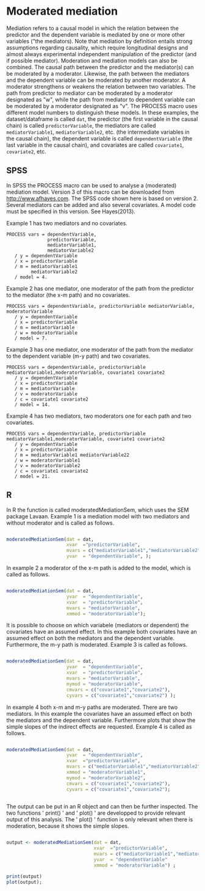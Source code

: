 # Moderated mediation

Mediation refers to a causal model in which the relation between the predictor and the dependent variable is mediated by one or more other variables ("the mediators). Note that mediation by definition entails strong assumptions regarding causality, which require longitudinal designs and almost always experimental independent manipulation of the predictor (and if possible mediator). 
Moderation and mediation models can also be combined. The causal path between the predictor and the mediator(s) can be moderated by a moderator. Likewise, the path between the mediators and the dependent variable can be moderated by another moderator. A moderator strengthens or weakens the relation between two variables.
The path from predictor to mediator can be moderated by a moderator designated as "w", while the path from mediator to dependent variable can be moderated by a moderator designated as "v". The PROCESS macro uses different model numbers to distinguish these models.
In these examples, the dataset/dataframe is called `dat`, the predictor (the first variable in the causal chain) is called `predictorVariable`, the mediators are called `mediatorVariable1`, `mediatorVariable2`, etc. (the intermediate variables in the causal chain), the dependent variable is called `dependentVariable` (the last variable in the causal chain), and covariates are called `covariate1`, `covariate2`, etc.

## SPSS

In SPSS the PROCESS macro can be used to analyse a (moderated) mediation model. Version 3 of this macro can be downloaded from http://www.afhayes.com. The SPSS code shown here is based on version 2. Several mediators can be added and also several covariates. A model code must be specified in this version. See Hayes(2013). 

Example 1 has two mediators and no covariates.

```
PROCESS vars = dependentVariable,
               predictorVariable,
               mediatorVariable1,
               mediatorVariable2
   / y = dependentVariable
   / x = predictorVariable
   / m = mediatorVariable1
         mediatorVariable2
   / model = 4.

```

Example 2 has one mediator, one moderator of the path from the predictor to the mediator (the x-m path) and no covariates.

```
PROCESS vars = dependentVariable, predictorVariable mediatorVariable, moderatorVariable
   / y = dependentVariable
   / x = predictorVariable
   / m = mediatorVariable 
   / w = moderatorVariable
   / model = 7.

```

Example 3 has one mediator, one moderator of the path from the mediator to the dependent variable (m-y path) and two covariates.

```
PROCESS vars = dependentVariable, predictorVariable mediatorVariable1,moderatorVariable, covariate1 covariate2
   / y = dependentVariable 
   / x = predictorVariable 
   / m = mediatorVariable 
   / v = moderatorVariable
   / c = covariate1 covariate2
   / model = 14.

```

Example 4 has two mediators, two moderators one for each path and two covariates.

```
PROCESS vars = dependentVariable, predictorVariable mediatorVariable1,moderatorVariable, covariate1 covariate2
   / y = dependentVariable 
   / x = predictorVariable 
   / m = mediatorVariable1 mediatorVariable22
   / w = moderatorVariable1
   / v = moderatorVariable2
   / c = covariate1 covariate2
   / model = 21.
```

## R

In R the function is called moderatedMediationSem, which uses the SEM package Lavaan.
Example 1 is a mediation model with two mediators and without moderator and is called as follows.

```r

moderatedMediationSem(dat = dat, 
                      xvar  ="predictorVariable", 
                      mvars = c("mediatorVariable1","mediatorVariable2"), 
                      yvar  = "dependentVariable", );
```


In example 2 a moderator of the x-m path is added to the model, which is called as follows.

```r

moderatedMediationSem(dat = dat, 
                      yvar  = "dependentVariable",
                      xvar  = "predictorVariable", 
                      mvars = "mediatorVariable", 
                      xmmod = "moderatorVariable");
```

It is possible to choose on which variabele (mediators or dependent) the covariates have an assumed effect.
In this example both covariates have an assumed effect on both the mediators and the dependent variable. Furthermore, the m-y path is moderated.
Example 3 is called as follows.

```r

moderatedMediationSem(dat = dat, 
                      yvar  = "dependentVariable",
                      xvar  = "predictorVariable", 
                      mvars = "mediatorVariable", 
                      mymod = "moderatorVariable",
                      cmvars = c("covariate1","covariate2"),
                      cyvars = c("covariate1","covariate2") );
```

In example 4 both x-m and m-y paths are moderated. There are two mediators.
In this example the covariates have an assumed effect on both the mediators and the dependent variable.
Furthermore plots that show the simple slopes of the indirect effects are requested.
Example 4 is called as follows.

```r

moderatedMediationSem(dat = dat, 
                      yvar  = "dependentVariable", 
                      xvar  ="predictorVariable", 
                      mvars = c("mediatorVariable1","mediatorVariable2"), 
                      xmmod = "moderatorVariable1",
                      mymod = "moderatorVariable2",
                      cmvars = c("covariate1","covariate2"), 
                      cyvars = c("covariate1","covariate2");
             
```

The output can be put in an R object and can then be further inspected. The two functions ' print() ' and ' plot() ' are  developped to provide relevant output of this analysis.
The ' plot() ' function is only relevant when there is moderation, because it shows the simple slopes.

```r

output <- moderatedMediationSem(dat = dat, 
                                xvar  ="predictorVariable", 
                                mvars = c("mediatorVariable1","mediatorVariable2"), 
                                yvar  = "dependentVariable"
                                xmmod = "moderatorVariable") ;

print(output)
plot(output);         
             
             
```




